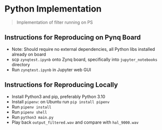 # Python Implementation
> Implementation of filter running on PS

## Instructions for Reproducing on Pynq Board
- Note: Should require no external dependencies, all Python libs installed already on board
- scp `zynqtest.ipynb` onto Zynq board, specifically into `jupyter_notebooks` directory
- Run `zynqtest.ipynb` in Jupyter web GUI

## Instructions for Reproducing Locally
- Install Python3 and pip, preferably Python 3.10
- Install `pipenv`: on Ubuntu run `pip install pipenv`
- Run `pipenv install`
- Run `pipenv shell`
- Run `python3 main.py`
- Play back `output_filtered.wav` and compare with `hal_9000.wav`
